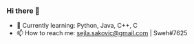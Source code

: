 ### Hi there 👋

- 🌱 Currently learning: Python, Java, C++, C 
- 📫 How to reach me: sejla.sakovic@gmail.com | Sweh#7625
